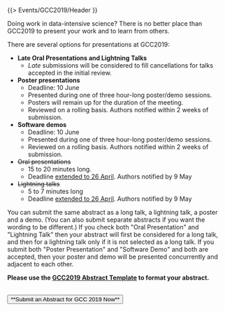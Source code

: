 {{> Events/GCC2019/Header }}

Doing work in data-intensive science?  There is no better place than GCC2019 to present your work and to learn from others.

There are several options for presentations at GCC2019:

* **Late Oral Presentations and Lightning Talks**
  * *Late* submissions will be considered to fill cancellations for talks accepted in the initial review. 
* **Poster presentations**
  * Deadline: 10 June
  * Presented during one of three hour-long poster/demo sessions.
  * Posters will remain up for the duration of the meeting.
  * Reviewed on a rolling basis.  Authors notified within 2 weeks of submission.
* **Software demos**
  * Deadline: 10 June
  * Presented during one of three hour-long poster/demo sessions.
  * Reviewed on a rolling basis.  Authors notified within 2 weeks of submission.
* ~~Oral presentations~~
  * 15 to 20 minutes long.
  * Deadline [extended to 26 April](/src/news/2019-04-gcc-extension/index.md). Authors notified by 9 May
* ~~Lightning talks~~
  * 5 to 7 minutes long 
  * Deadline [extended to 26 April](/src/news/2019-04-gcc-extension/index.md). Authors notified by 9 May

You can submit the same abstract as a long talk, a lightning talk, a poster and a demo.  (You can also submit separate abstracts if you want the wording to be different.) If you check both "Oral Presentation" and "Lightning Talk" then your abstract will first be considered for a long talk, and then for a lightning talk only if it is not selected as a long talk. If you submit both "Poster Presentation" and "Software Demo" and both are accepted, then your poster and demo will be presented concurrently and adjacent to each other.

**Please use the [GCC2019 Abstract Template](https://depot.galaxyproject.org/hub/attachments/events/gcc2019/abstracts/gcc2019-abstract-template.docx) to format your abstract.**

<br />
<a href="https://easychair.org/conferences/?conf=gcc2019"><button type="button" class="btn btn-success">**Submit an Abstract for GCC 2019 Now**</button></a>

